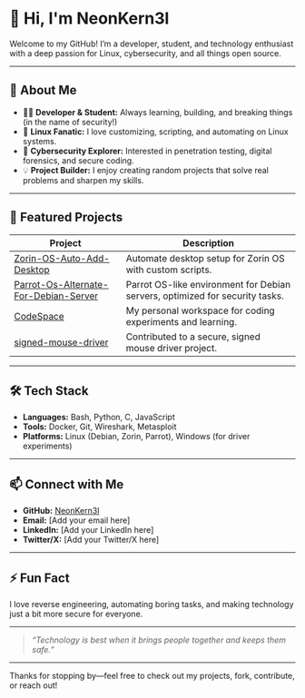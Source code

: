 # 👋 Hi, I'm NeonKern3l

Welcome to my GitHub! I’m a developer, student, and technology enthusiast with a deep passion for Linux, cybersecurity, and all things open source.

---

## 🚀 About Me

- 🧑‍💻 **Developer & Student:** Always learning, building, and breaking things (in the name of security!)
- 🐧 **Linux Fanatic:** I love customizing, scripting, and automating on Linux systems.
- 🔐 **Cybersecurity Explorer:** Interested in penetration testing, digital forensics, and secure coding.
- 💡 **Project Builder:** I enjoy creating random projects that solve real problems and sharpen my skills.

---

## 🌟 Featured Projects

| Project | Description |
|---------|-------------|
| [Zorin-OS-Auto-Add-Desktop](https://github.com/NeonKern3l/Zorin-OS-Auto-Add-Desktop) | Automate desktop setup for Zorin OS with custom scripts. |
| [Parrot-Os-Alternate-For-Debian-Server](https://github.com/NeonKern3l/Parrot-Os-Alternate-For-Debian-Server) | Parrot OS-like environment for Debian servers, optimized for security tasks. |
| [CodeSpace](https://github.com/NeonKern3l/CodeSpace) | My personal workspace for coding experiments and learning. |
| [signed-mouse-driver](https://github.com/Berk000x/signed-mouse-driver) | Contributed to a secure, signed mouse driver project. |

---

## 🛠️ Tech Stack

- **Languages:** Bash, Python, C, JavaScript
- **Tools:** Docker, Git, Wireshark, Metasploit
- **Platforms:** Linux (Debian, Zorin, Parrot), Windows (for driver experiments)

---

## 📫 Connect with Me

- **GitHub:** [NeonKern3l](https://github.com/NeonKern3l)
- **Email:** [Add your email here]
- **LinkedIn:** [Add your LinkedIn here]
- **Twitter/X:** [Add your Twitter/X here]

---

## ⚡ Fun Fact

I love reverse engineering, automating boring tasks, and making technology just a bit more secure for everyone.

---

> _“Technology is best when it brings people together and keeps them safe.”_

---

Thanks for stopping by—feel free to check out my projects, fork, contribute, or reach out!
